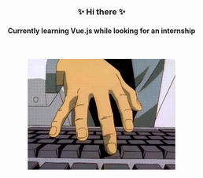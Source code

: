 <h3 align="center">✨ Hi there ✨</h3>
<h4 align="center">Currently learning Vue.js while looking for an internship</h4>
<br>
<p align="center"><img width="300" height="225" src="gto_keyboard.gif"></p>
